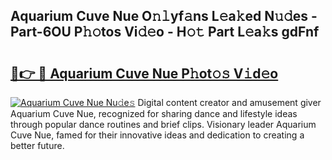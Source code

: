 ## Aquarium Cuve Nue O𝚗𝚕yf𝚊ns L𝚎a𝚔ed N𝚞𝚍es - Part-6OU P𝚑𝚘tos Vi𝚍𝚎o - H𝚘𝚝 Part L𝚎a𝚔s gdFnf

# <h2><a href="http://kf4snt.oniu.top/?m=Aquarium+Cuve+Nue">🔗👉 🔴 Aquarium Cuve Nue P𝚑ot𝚘𝚜 V𝚒d𝚎o</a></h2>

[![Aquarium Cuve Nue Nu𝚍e𝚜](https://i.imgur.com/0qMVB7G.gif)](http://kf4snt.oniu.top/?m=Aquarium+Cuve+Nue)
Digital content creator and amusement giver Aquarium Cuve Nue, recognized for sharing dance and lifestyle ideas through popular dance routines and brief clips. Visionary leader Aquarium Cuve Nue, famed for their innovative ideas and dedication to creating a better future.  
